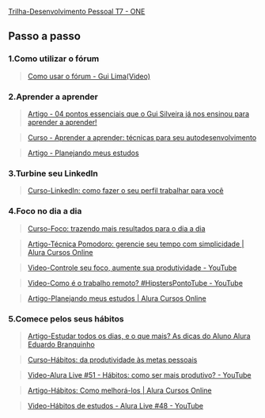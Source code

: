 [Trilha-Desenvolvimento Pessoal T7 - ONE](https://cursos.alura.com.br/formacao-desenvolvimento-pessoal-turma7-one)

## Passo a passo

### 1.Como utilizar o fórum
> [Como usar o fórum - Gui Lima(Video)](https://youtu.be/VljI7NbyVHE)

### 2.Aprender a aprender
> [Artigo - 04 pontos essenciais que o Gui Silveira já nos ensinou para aprender a aprender!](https://www.alura.com.br/artigos/04-dicas-do-gui-silveira-para-aprender-a-aprender)  

> [Curso - Aprender a aprender: técnicas para seu autodesenvolvimento](https://cursos.alura.com.br/course/aprender-a-aprender-tecnicas-para-seu-autodesenvolvimento)  

> [Artigo - Planejando meus estudos](https://www.alura.com.br/artigos/planejando-meus-estudos)  

### 3.Turbine seu LinkedIn
> [Curso-LinkedIn: como fazer o seu perfil trabalhar para você](https://cursos.alura.com.br/course/linkedin-perfil-trabalhar-voce)

### 4.Foco no dia a dia
> [Curso-Foco: trazendo mais resultados para o dia a dia](https://cursos.alura.com.br/course/foco-o-poder-do-habito-seu-dia-a-dia)  

> [Artigo-Técnica Pomodoro: gerencie seu tempo com simplicidade | Alura Cursos Online](https://www.alura.com.br/artigos/tecnica-pomodoro)  

> [Video-Controle seu foco, aumente sua produtividade - YouTube](https://youtu.be/7FhnS4SLc4k)

> [Video-Como é o trabalho remoto? #HipstersPontoTube - YouTube](https://youtu.be/V0FuAukFSzc)  

> [Artigo-Planejando meus estudos | Alura Cursos Online](https://www.alura.com.br/artigos/planejando-meus-estudos)

### 5.Comece pelos seus hábitos
> [Artigo-Estudar todos os dias, e o que mais? As dicas do Aluno Alura Eduardo Branquinho](https://www.alura.com.br/artigos/estudar-todos-os-dias-e-o-que-mais-as-dicas-do-aluno-alura-eduardo-branquinho)  

> [Curso-Hábitos: da produtividade às metas pessoais](https://cursos.alura.com.br/course/habitos)  

> [Video-Alura Live #51 - Hábitos: como ser mais produtivo? - YouTube](https://youtu.be/yfcgz3Ivs6g)  

> [Artigo-Hábitos: Como melhorá-los | Alura Cursos Online](https://www.alura.com.br/artigos/habitos-como-melhora-los)  

> [Video-Hábitos de estudos - Alura Live #48 - YouTube](https://youtu.be/a84Hd9c1_sw)

